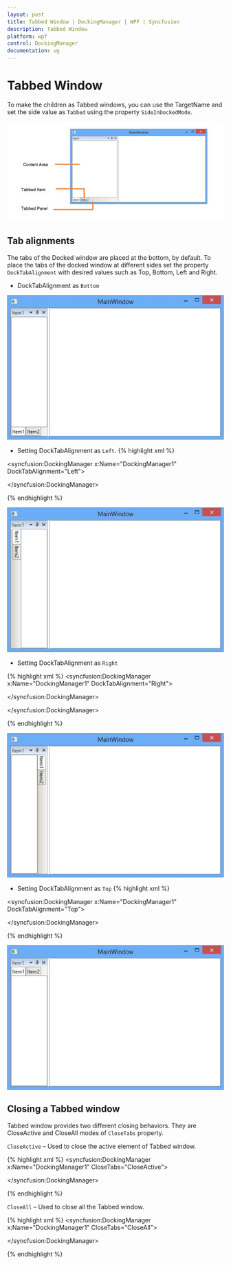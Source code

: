 ```yaml
---
layout: post
title: Tabbed Window | DockingManager | WPF | Syncfusion
description: Tabbed Window
platform: wpf
control: DockingManager
documentation: ug
---
```

# Tabbed Window

To make the children as Tabbed windows, you can use the TargetName and set the side value as `Tabbed` using the property `SideInDockedMode`.

![](TabbedWindow_images/TabbedWindow_img1.jpeg)


##  Tab alignments

The tabs of the Docked window are placed at the bottom, by default. To place the tabs of the docked window at different sides set the property `DockTabAlignment` with desired values such as Top, Bottom, Left and Right. 

* DockTabAlignment as `Bottom`

![](TabbedWindow_images/TabbedWindow_img2.jpeg)


* Setting DockTabAlignment as `Left`.
{% highlight xml %}

<syncfusion:DockingManager x:Name="DockingManager1" DockTabAlignment="Left">

<ContentControl  syncfusion:DockingManager.Header="Item1" x:Name="Content1" />
	
<ContentControl syncfusion:DockingManager.Header="Item2" x:Name="Content2"
	            syncfusion:DockingManager.SideInDockedMode="Tabbed" syncfusion:DockingManager.TargetNameInDockedMode="Content1"/> 

</syncfusion:DockingManager>



{% endhighlight %}

![](TabbedWindow_images/TabbedWindow_img3.jpeg)


* Setting DockTabAlignment as `Right`

{% highlight xml %}
<syncfusion:DockingManager x:Name="DockingManager1" DockTabAlignment="Right">

<ContentControl syncfusion:DockingManager.Header="Item1"  x:Name="Content1"/>  

<ContentControl syncfusion:DockingManager.Header="Item2" x:Name="Content2"
	            syncfusion:DockingManager.SideInDockedMode="Tabbed" syncfusion:DockingManager.TargetNameInDockedMode="Content1"/>                                                                                                   </syncfusion:DockingManager>

</syncfusion:DockingManager>

{% endhighlight %}



![](TabbedWindow_images/TabbedWindow_img4.jpeg)


* Setting DockTabAlignment as `Top`
{% highlight xml %}

<syncfusion:DockingManager x:Name="DockingManager1" DockTabAlignment="Top">

<ContentControl  syncfusion:DockingManager.Header="Item1" x:Name="Content1"/> 

<ContentControl syncfusion:DockingManager.Header="Item2" x:Name="Content2" 
	            syncfusion:DockingManager.SideInDockedMode="Tabbed" syncfusion:DockingManager.TargetNameInDockedMode="Content1"/>  

</syncfusion:DockingManager>



{% endhighlight %}

![](TabbedWindow_images/TabbedWindow_img5.jpeg)


## Closing a Tabbed window

Tabbed window provides two different closing behaviors. They are CloseActive and CloseAll modes of `CloseTabs` property.

`CloseActive` – Used to close the active element of Tabbed window.

{% highlight xml %}
<syncfusion:DockingManager x:Name="DockingManager1" CloseTabs="CloseActive">

<ContentControl syncfusion:DockingManager.Header="Item1" x:Name="Content1" />  

<ContentControl syncfusion:DockingManager.Header="Item2" x:Name="Content2" 
	            syncfusion:DockingManager.SideInDockedMode="Tabbed" syncfusion:DockingManager.TargetNameInDockedMode="Content1"/>  

<ContentControl syncfusion:DockingManager.Header="Item3" x:Name="Content3"  
	            syncfusion:DockingManager.SideInDockedMode="Tabbed" syncfusion:DockingManager.TargetNameInDockedMode="Content1"/>                         

</syncfusion:DockingManager>



{% endhighlight %}

 `CloseAll` – Used to close all the Tabbed window.

{% highlight xml %}
<syncfusion:DockingManager x:Name="DockingManager1" CloseTabs="CloseAll">

<ContentControl syncfusion:DockingManager.Header="Item1" x:Name="Content1"/>  

<ContentControl syncfusion:DockingManager.Header="Item2" x:Name="Content2"
	            syncfusion:DockingManager.SideInDockedMode="Tabbed" syncfusion:DockingManager.TargetNameInDockedMode="Content1"/>  

<ContentControl syncfusion:DockingManager.Header="Item3" x:Name="Content3"  
	            syncfusion:DockingManager.SideInDockedMode="Tabbed" syncfusion:DockingManager.TargetNameInDockedMode="Content1"/>                         

</syncfusion:DockingManager>



{% endhighlight %}
